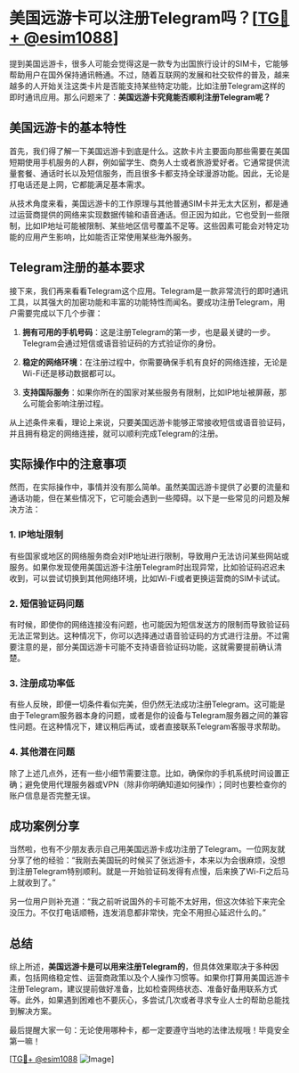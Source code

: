 # 美国远游卡可以注册Telegram吗？[[TG💪+ @esim1088](https://t.me/s/esim1088)]

提到美国远游卡，很多人可能会觉得这是一款专为出国旅行设计的SIM卡，它能够帮助用户在国外保持通讯畅通。不过，随着互联网的发展和社交软件的普及，越来越多的人开始关注这类卡片是否能支持某些特定功能，比如注册Telegram这样的即时通讯应用。那么问题来了：**美国远游卡究竟能否顺利注册Telegram呢？**

## 美国远游卡的基本特性

首先，我们得了解一下美国远游卡到底是什么。这款卡片主要面向那些需要在美国短期使用手机服务的人群，例如留学生、商务人士或者旅游爱好者。它通常提供流量套餐、通话时长以及短信服务，而且很多卡都支持全球漫游功能。因此，无论是打电话还是上网，它都能满足基本需求。

从技术角度来看，美国远游卡的工作原理与其他普通SIM卡并无太大区别，都是通过运营商提供的网络来实现数据传输和语音通话。但正因为如此，它也受到一些限制，比如IP地址可能被限制、某些地区信号覆盖不足等。这些因素可能会对特定功能的应用产生影响，比如能否正常使用某些海外服务。

## Telegram注册的基本要求

接下来，我们再来看看Telegram这个应用。Telegram是一款非常流行的即时通讯工具，以其强大的加密功能和丰富的功能特性而闻名。要成功注册Telegram，用户需要完成以下几个步骤：

1. **拥有可用的手机号码**：这是注册Telegram的第一步，也是最关键的一步。Telegram会通过短信或语音验证码的方式验证你的身份。
   
2. **稳定的网络环境**：在注册过程中，你需要确保手机有良好的网络连接，无论是Wi-Fi还是移动数据都可以。

3. **支持国际服务**：如果你所在的国家对某些服务有限制，比如IP地址被屏蔽，那么可能会影响注册过程。

从上述条件来看，理论上来说，只要美国远游卡能够正常接收短信或语音验证码，并且拥有稳定的网络连接，就可以顺利完成Telegram的注册。

## 实际操作中的注意事项

然而，在实际操作中，事情并没有那么简单。虽然美国远游卡提供了必要的流量和通话功能，但在某些情况下，它可能会遇到一些障碍。以下是一些常见的问题及解决方法：

### 1. IP地址限制

有些国家或地区的网络服务商会对IP地址进行限制，导致用户无法访问某些网站或服务。如果你发现使用美国远游卡注册Telegram时出现异常，比如验证码迟迟未收到，可以尝试切换到其他网络环境，比如Wi-Fi或者更换运营商的SIM卡试试。

### 2. 短信验证码问题

有时候，即使你的网络连接没有问题，也可能因为短信发送方的限制而导致验证码无法正常到达。这种情况下，你可以选择通过语音验证码的方式进行注册。不过需要注意的是，部分美国远游卡可能不支持语音验证码功能，这就需要提前确认清楚。

### 3. 注册成功率低

有些人反映，即便一切条件看似完美，但仍然无法成功注册Telegram。这可能是由于Telegram服务器本身的问题，或者是你的设备与Telegram服务器之间的兼容性问题。在这种情况下，建议稍后再试，或者直接联系Telegram客服寻求帮助。

### 4. 其他潜在问题

除了上述几点外，还有一些小细节需要注意。比如，确保你的手机系统时间设置正确；避免使用代理服务器或VPN（除非你明确知道如何操作）；同时也要检查你的账户信息是否完整无误。

## 成功案例分享

当然啦，也有不少朋友表示自己用美国远游卡成功注册了Telegram。一位网友就分享了他的经验：“我刚去美国玩的时候买了张远游卡，本来以为会很麻烦，没想到注册Telegram特别顺利。就是一开始验证码发得有点慢，后来换了Wi-Fi之后马上就收到了。”

另一位用户则补充道：“我之前听说国外的卡可能不太好用，但这次体验下来完全没压力。不仅打电话顺畅，连发消息都非常快，完全不用担心延迟什么的。”

## 总结

综上所述，**美国远游卡是可以用来注册Telegram的**，但具体效果取决于多种因素，包括网络稳定性、运营商政策以及个人操作习惯等。如果你打算用美国远游卡注册Telegram，建议提前做好准备，比如检查网络状态、准备好备用联系方式等。此外，如果遇到困难也不要灰心，多尝试几次或者寻求专业人士的帮助总能找到解决方案。

最后提醒大家一句：无论使用哪种卡，都一定要遵守当地的法律法规哦！毕竟安全第一嘛！

[[TG💪+ @esim1088](https://t.me/s/esim1088) ![Image](https://i.postimg.cc/4NQfJmqS/Snipaste-2025-05-13-00-14-12.png)]